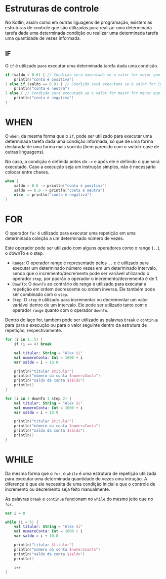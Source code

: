 # Estruturas de controle

No Kotlin, assim como em outras liguagens de programação, existem as estruturas de controle que são utilizadas para
realizar uma determinada tarefa dada uma determinada condição ou realizar uma determinada tarefa uma quantidade de vezes
informada.

## IF

O `if` é utilizado para executar uma determinada tarefa dada uma condição.

```kotlin
if (saldo > 0.0) { // Condição será executada se o valor for maior que zero
    println("conta é positiva")
} else if (saldo == 0.0) { // Condição será executada se o valor for igual a zero
    println("conta é neutra")
} else { // Condição será executada se o valor for maior for menor que zero
    println("conta é negativa")
}
```

# WHEN

O `when`, da mesma forma que o `if`, pode ser utilizado para executar uma determinada tarefa dada uma condição
informada, só que de uma forma declarada de uma forma mais sucinta (bem parecido com o switch-case de outras
linguagens).

No caso, a condição é definida antes do `->` e após ele é definido o que será executado. Caso a execução seja um
instrução simples, não é necessário colocar entre chaves.

```kotlin
when {
    saldo > 0.0 -> println("conta é positiva")
    saldo == 0.0 -> println("conta é neutra")
    else -> println("conta é negativa")
}
```

# FOR

O operador `for` é utilizado para executar uma repetição em uma determinada coleção a um determinado número de vezes.

Este operador pode ser utilizado com alguns operadores como o range (`..`), o downTo e o step.

- `Range`: O operador range é representado pelos `..` e é utilizado para executar um determinado número vezes em um
  determinado intervalo, sendo que o incremento/decremento pode ser variável utilizando o operador `step`, por padrão o
  operador o incremento/decremento é de 1.
- `DownTo`: O `downTo` ao contrário do range é utilizado para executar a repetição em ordem decrescente ou ordem
  inversa. Ele também pode ser combinado com o `step`.
- `Step`: O `step` é utilizado para incrementar ou decrementar um valor variável dentro de um intervalo. Ele pode ser
  utilizado tanto com o operador `range` quanto com o operador `downTo`.

Dentro do laço for, também pode ser utilizado as palavras `break` e `continue` para para a execução ou para o valor seguinte
dentro da estrutura de repetição, respectivamente.

```kotlin
for (i in 1..5) {
    if (i == 4) break

    val titular: String = "Alex $i"
    val numeroConta: Int = 1000 + i
    var saldo = i + 10.0

    println("titular $titular")
    println("número da conta $numeroConta")
    println("saldo da conta $saldo")
    println()
}

for (i in 5 downTo 1 step 2) {
    val titular: String = "Alex $i"
    val numeroConta: Int = 1000 + i
    var saldo = i + 10.0

    println("titular $titular")
    println("número da conta $numeroConta")
    println("saldo da conta $saldo")
    println()
}
```

# WHILE

Da mesma forma que o `for`, o `while` é uma estrutura de repetição utilizada para executar uma determinada quantidade de
vezes uma intrução. A diferença é que ele necessita de uma condição inicial e que o controle de incremento ou decremento
seja feito manualmente.

As palavras `break` e `continue` funcionam no `while` do mesmo jeito que no `for`.

```kotlin
var i = 0

while (i < 5) {
    val titular: String = "Alex $i"
    val numeroConta: Int = 1000 + i
    var saldo = i + 10.0

    println("titular $titular")
    println("número da conta $numeroConta")
    println("saldo da conta $saldo")
    println()

    i++
}
```
